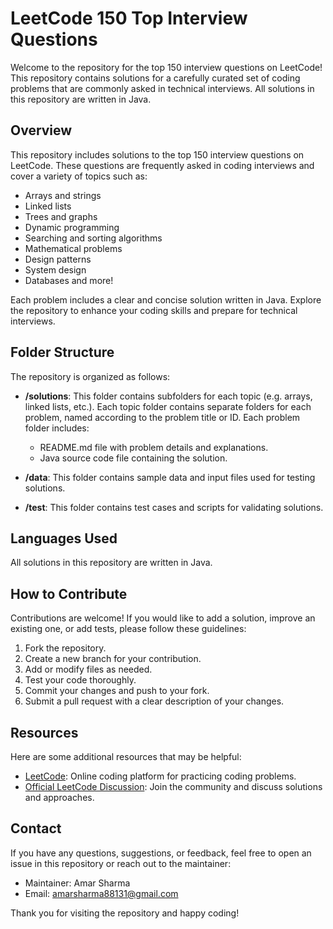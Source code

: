 # LeetCode 150 Top Interview Questions

Welcome to the repository for the top 150 interview questions on LeetCode! This repository contains solutions for a carefully curated set of coding problems that are commonly asked in technical interviews. All solutions in this repository are written in Java.

## Overview

This repository includes solutions to the top 150 interview questions on LeetCode. These questions are frequently asked in coding interviews and cover a variety of topics such as:

- Arrays and strings
- Linked lists
- Trees and graphs
- Dynamic programming
- Searching and sorting algorithms
- Mathematical problems
- Design patterns
- System design
- Databases and more!

Each problem includes a clear and concise solution written in Java. Explore the repository to enhance your coding skills and prepare for technical interviews.

## Folder Structure

The repository is organized as follows:

- **/solutions**: This folder contains subfolders for each topic (e.g. arrays, linked lists, etc.). Each topic folder contains separate folders for each problem, named according to the problem title or ID. Each problem folder includes:
    - README.md file with problem details and explanations.
    - Java source code file containing the solution.

- **/data**: This folder contains sample data and input files used for testing solutions.

- **/test**: This folder contains test cases and scripts for validating solutions.

## Languages Used

All solutions in this repository are written in Java.

## How to Contribute

Contributions are welcome! If you would like to add a solution, improve an existing one, or add tests, please follow these guidelines:

1. Fork the repository.
2. Create a new branch for your contribution.
3. Add or modify files as needed.
4. Test your code thoroughly.
5. Commit your changes and push to your fork.
6. Submit a pull request with a clear description of your changes.

## Resources

Here are some additional resources that may be helpful:

- [LeetCode](https://leetcode.com/): Online coding platform for practicing coding problems.
- [Official LeetCode Discussion](https://leetcode.com/discuss/): Join the community and discuss solutions and approaches.

## Contact

If you have any questions, suggestions, or feedback, feel free to open an issue in this repository or reach out to the maintainer:

- Maintainer: Amar Sharma
- Email: amarsharma88131@gmail.com

Thank you for visiting the repository and happy coding!

